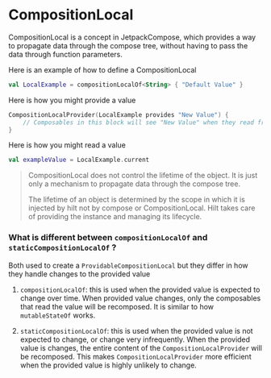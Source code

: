 # CompositionLocal

CompositionLocal is a concept in JetpackCompose, which provides a way to propagate data through the compose tree, without having to pass the data through function parameters.

Here is an example of how to define a CompositionLocal

```kotlin
val LocalExample = compositionLocalOf<String> { "Default Value" }
```

Here is how you might provide a value

```kotlin
CompositionLocalProvider(LocalExample provides "New Value") {
    // Composables in this block will see "New Value" when they read from LocalExample
}
```

Here is how you might read a value

```kotlin
val exampleValue = LocalExample.current
```

> CompositionLocal does not control the lifetime of the object. It is just only a mechanism to propagate data through the compose tree.
> 
> The lifetime of an object is determined by the scope in which it is injected by hilt not by compose or CompositionLocal. Hilt takes care of providing the instance and managing its lifecycle.



### What is different between `compositionLocalOf` and `staticCompositionLocalOf` ?

Both used to create a `ProvidableCompositionLocal` but they differ in how they handle changes to the provided value

1. `compositionLocalOf`: this is used when the provided value is expected to change over time. When provided value changes, only the composables that read the value will be recomposed. It is similar to how `mutableStateOf` works.

2. `staticCompositionLocalOf`: this is used when the provided value is not expected to change, or change very infrequently. When the provided value is changes, the entire content of the `CompositionLocalProvider` will be recomposed. This makes `CompositionLocalProvider` more efficient when the provided value is highly unlikely to change.


